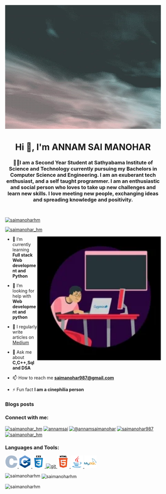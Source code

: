 <img src="start.webp" width = "1000" height = "400">
<h1 align="center">Hi 👋, I'm ANNAM SAI MANOHAR</h1>
<h3 align="center">🧑‍🎓I am a Second Year Student at Sathyabama Institute of Science and Technology currently pursuing my Bachelors in Computer Science and Engineering. I am an exuberant tech enthusiast, and a self taught programmer. I am an enthusiastic and social person who loves to take up new challenges and learn new skills. I love meeting new people, exchanging ideas and spreading knowledge and positivity.</h3>
<br>

<p align="left"> <a href="https://github.com/ryo-ma/github-profile-trophy"><img src="https://github-profile-trophy.vercel.app/?username=saimanoharhm" alt="saimanoharhm" /></a> </p>

<p align="left"> <a href="https://twitter.com/saimanohar_hm" target="blank"><img src="https://img.shields.io/twitter/follow/saimanohar_hm?logo=twitter&style=for-the-badge" alt="saimanohar_hm" /></a> </p>

<img align="right" alt="Coding" width="400" src="coding.webp">

- 🌱 I’m currently learning **Full stack Web development and Python**

- 🤝 I’m looking for help with **Web development and python**

- 📝 I regularly write articles on [Medium](https://annamsaimanohar.medium.com/)

- 💬 Ask me about **C,C++,Sql and DSA**

- 📫 How to reach me **saimanohar987@gmail.com**

- ⚡ Fun fact **I am a cinephilia person**


### Blogs posts
<!-- BLOG-POST-LIST:START -->
<!-- BLOG-POST-LIST:END -->

<h3 align="left">Connect with me:</h3>
<p align="left">
<a href="https://twitter.com/saimanohar_hm" target="blank"><img align="center" src="https://cdn.jsdelivr.net/npm/simple-icons@3.0.1/icons/twitter.svg" alt="saimanohar_hm" height="30" width="40" /></a>
<a href="https://linkedin.com/in/annamsai" target="blank"><img align="center" src="https://cdn.jsdelivr.net/npm/simple-icons@3.0.1/icons/linkedin.svg" alt="annamsai" height="30" width="40" /></a>
<a href="https://medium.com/@annamsaimanohar" target="blank"><img align="center" src="https://cdn.jsdelivr.net/npm/simple-icons@3.0.1/icons/medium.svg" alt="@annamsaimanohar" height="30" width="40" /></a>
<a href="https://www.hackerrank.com/saimanohar987" target="blank"><img align="center" src="https://cdn.jsdelivr.net/npm/simple-icons@3.0.1/icons/hackerrank.svg" alt="saimanohar987" height="30" width="40" /></a>
<a href="https://www.leetcode.com/saimanohar_hm" target="blank"><img align="center" src="https://cdn.jsdelivr.net/npm/simple-icons@3.0.1/icons/leetcode.svg" alt="saimanohar_hm" height="30" width="40" /></a>
</p>

<h3 align="left">Languages and Tools:</h3>
<p align="left"> <a href="https://www.cprogramming.com/" target="_blank"> <img src="https://raw.githubusercontent.com/devicons/devicon/master/icons/c/c-original.svg" alt="c" width="40" height="40"/> </a> <a href="https://www.w3schools.com/cpp/" target="_blank"> <img src="https://raw.githubusercontent.com/devicons/devicon/master/icons/cplusplus/cplusplus-original.svg" alt="cplusplus" width="40" height="40"/> </a> <a href="https://www.w3schools.com/css/" target="_blank"> <img src="https://raw.githubusercontent.com/devicons/devicon/master/icons/css3/css3-original-wordmark.svg" alt="css3" width="40" height="40"/> </a> <a href="https://git-scm.com/" target="_blank"> <img src="https://www.vectorlogo.zone/logos/git-scm/git-scm-icon.svg" alt="git" width="40" height="40"/> </a> <a href="https://www.w3.org/html/" target="_blank"> <img src="https://raw.githubusercontent.com/devicons/devicon/master/icons/html5/html5-original-wordmark.svg" alt="html5" width="40" height="40"/> </a> <a href="https://www.java.com" target="_blank"> <img src="https://raw.githubusercontent.com/devicons/devicon/master/icons/java/java-original.svg" alt="java" width="40" height="40"/> </a> <a href="https://www.mysql.com/" target="_blank"> <img src="https://raw.githubusercontent.com/devicons/devicon/master/icons/mysql/mysql-original-wordmark.svg" alt="mysql" width="40" height="40"/> </a> </p>

<p><img align="left" src="https://github-readme-stats.vercel.app/api/top-langs?username=saimanoharhm&show_icons=true&locale=en&layout=compact" alt="saimanoharhm" /></p>

<p>&nbsp;<img align="center" src="https://github-readme-stats.vercel.app/api?username=saimanoharhm&show_icons=true&locale=en" alt="saimanoharhm" /></p>

<p><img align="center" src="https://github-readme-streak-stats.herokuapp.com/?user=saimanoharhm&" alt="saimanoharhm" /></p>
